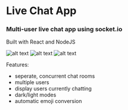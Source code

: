 # Live Chat App
### Multi-user live chat app using socket.io
Built with React and NodeJS


![alt text](https://github.com/jamessoole/chat-app/blob/master/Image1.png?raw=true)
![alt text](https://github.com/jamessoole/chat-app/blob/master/Image2.png?raw=true)
![alt text](https://github.com/jamessoole/chat-app/blob/master/Image3.png?raw=true)


Features:
- seperate, concurrent chat rooms
- multiple users
- display users currently chatting
- dark/light modes
- automatic emoji conversion